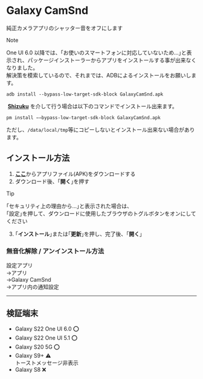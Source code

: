 # Galaxy CamSnd

純正カメラアプリのシャッター音をオフにします

> [!NOTE]
> One UI 6.0 以降では、｢お使いのスマートフォンに対応していないため...｣と表示され、パッケージインストーラーからアプリをインストールする事が出来なくなりました。  
> 解決策を模索しているので、それまでは、ADBによるインストールをお願いします。
> ```
> adb install --bypass-low-target-sdk-block GalaxyCamSnd.apk
> ```
> ︎
> [**Shizuku**](https://github.com/RikkaApps/Shizuku) を介して行う場合は以下のコマンドでインストール出来ます。
> ```
> pm install −−bypass-low-target-sdk-block GalaxyCamSnd.apk
> ```
> ただし、`/data/local/tmp`等にコピーしないとインストール出来ない場合があります。

## インストール方法

1. [**ここ**](https://github.com/s1204IT/GalaxyCamSnd/releases/latest/)からアプリファイル(APK)をダウンロードする
2. ダウンロード後、｢**開く**｣を押す
  > [!TIP]
  > ｢セキュリティ上の理由から...｣と表示された場合は、  
  > ｢設定｣を押して、ダウンロードに使用したブラウザのトグルボタンをオンにしてください
3. ｢**インストール**｣または｢**更新**｣を押し、完了後、｢**開く**｣

### 無音化解除 / アンインストール方法
設定アプリ  
→アプリ  
→Galaxy CamSnd  
→アプリ内の通知設定  

---

## 検証端末
- Galaxy S22 One UI 6.0 ⭕
- Galaxy S22 One UI 5.1 ⭕
- Galaxy S20 5G ⭕
- Galaxy S9+ :warning:  
  トーストメッセージ非表示
- Galaxy S8 :x:
